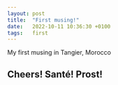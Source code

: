 ```yaml
---
layout: post
title:  "First musing!"
date:   2022-10-11 10:36:30 +0100
tags:   first
---
```


My first musing in Tangier, Morocco

## Cheers!  Santé!  Prost!